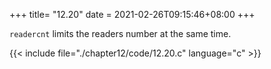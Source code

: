 +++
title= "12.20"
date = 2021-02-26T09:15:46+08:00
+++

`readercnt` limits the readers number at the same time.

{{< include file="./chapter12/code/12.20.c" language="c" >}}
